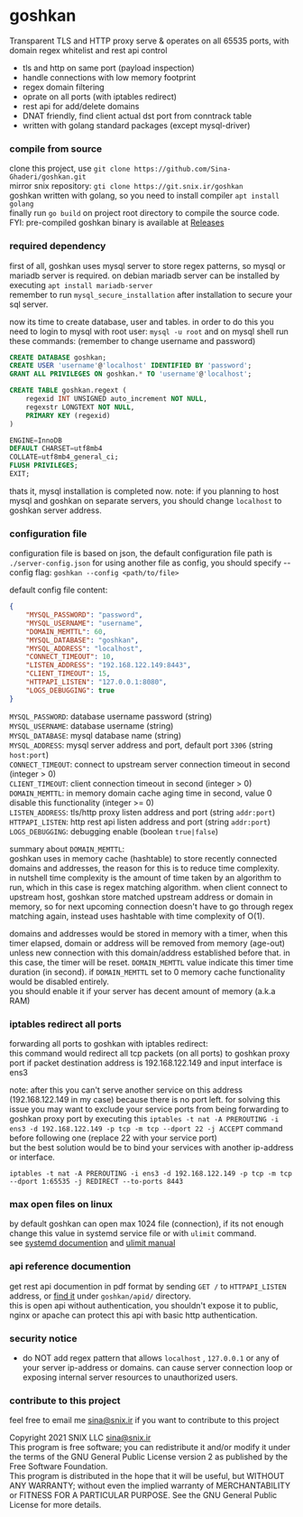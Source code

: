 # goshkan
Transparent TLS and HTTP proxy serve &amp; operates on all 65535 ports, with domain regex whitelist and rest api control

- tls and http on same port (payload inspection)
- handle connections with low memory footprint
- regex domain filtering 
- oprate on all ports (with iptables redirect)
- rest api for add/delete domains
- DNAT friendly, find client actual dst port from conntrack table
- written with golang standard packages (except mysql-driver)

### compile from source
clone this project, use `git clone https://github.com/Sina-Ghaderi/goshkan.git`  
mirror snix repository: `gti clone https://git.snix.ir/goshkan`  
goshkan written with golang, so you need to install compiler `apt install golang`  
finally run `go build` on project root directory to compile the source code.  
FYI: pre-compiled goshkan binary is available at [Releases](https://github.com/Sina-Ghaderi/goshkan/releases)

### required dependency
first of all, goshkan uses mysql server to store regex patterns, so mysql or mariadb server is 
required. on debian mariadb server can be installed by executing `apt install mariadb-server`  
remember to run `mysql_secure_installation` after installation to secure your sql server.  

now its time to create database, user and tables. in order to do this you need to login to mysql with root user: `mysql -u root`  and on mysql shell run these commands: (remember to change username and password)
```sql
CREATE DATABASE goshkan;
CREATE USER 'username'@'localhost' IDENTIFIED BY 'password';
GRANT ALL PRIVILEGES ON goshkan.* TO 'username'@'localhost';

CREATE TABLE goshkan.regext (
	regexid INT UNSIGNED auto_increment NOT NULL,
	regexstr LONGTEXT NOT NULL,
	PRIMARY KEY (regexid)
)

ENGINE=InnoDB
DEFAULT CHARSET=utf8mb4
COLLATE=utf8mb4_general_ci;
FLUSH PRIVILEGES;
EXIT;
```
thats it, mysql installation is completed now. note: if you planning to host mysql and goshkan on separate servers, you should change `localhost` to goshkan server address.

### configuration file
configuration file is based on json, the default configuration file path is `./server-config.json`
for using another file as config, you should specify --config flag: `goshkan --config <path/to/file>`

default config file content:  
```json
{
    "MYSQL_PASSWORD": "password",
    "MYSQL_USERNAME": "username",
    "DOMAIN_MEMTTL": 60,
    "MYSQL_DATABASE": "goshkan",
    "MYSQL_ADDRESS": "localhost",
    "CONNECT_TIMEOUT": 10,
    "LISTEN_ADDRESS": "192.168.122.149:8443",
    "CLIENT_TIMEOUT": 15,
    "HTTPAPI_LISTEN": "127.0.0.1:8080",
    "LOGS_DEBUGGING": true
}
```
`MYSQL_PASSWORD`: database username password (string)  
`MYSQL_USERNAME`: database username (string)  
`MYSQL_DATABASE`: mysql database name (string)  
`MYSQL_ADDRESS`:  mysql server address and port, default port `3306` (string `host:port`)  
`CONNECT_TIMEOUT`: connect to upstream server connection timeout in second (integer > 0)  
`CLIENT_TIMEOUT`: client connection timeout in second (integer > 0)  
`DOMAIN_MEMTTL`: in memory domain cache aging time in second, value 0 disable this 
functionality (integer >= 0)  
`LISTEN_ADDRESS`: tls/http proxy listen address and port (string `addr:port`)  
`HTTPAPI_LISTEN`: http rest api listen address and port (string `addr:port`)  
`LOGS_DEBUGGING`: debugging enable (boolean `true|false`)  


summary about  `DOMAIN_MEMTTL`:   
goshkan uses in memory cache (hashtable) to store recently connected domains and addresses, the reason for this is to reduce time complexity.  
in nutshell time complexity is the amount of time taken by an algorithm to run, which in this case is regex matching algorithm. when client connect to upstream host, goshkan store matched upstream address or domain in memory, so for next upcoming connection doesn't have to go through regex matching again, instead uses hashtable with time complexity of O(1). 

domains and addresses would be stored in memory with a timer, when this timer elapsed, domain or address will be removed from memory (age-out)  unless new connection with this domain/address established before that. in this case, the timer will be reset. `DOMAIN_MEMTTL` value indicate this timer time duration (in second). if `DOMAIN_MEMTTL` set to 0 memory cache functionality would be disabled entirely.  
you should enable it if your server has decent amount of memory (a.k.a RAM)

### iptables redirect all ports
forwarding all ports to goshkan with iptables redirect:  
this command would redirect all tcp packets (on all ports) to goshkan proxy port if packet destination address is 192.168.122.149 and input interface is ens3  

note: after this you can't serve another service on this address (192.168.122.149 in my case) because there is no port left. for solving this issue you may want to exclude your service ports from being forwarding to goshkan proxy port by executing this `iptables -t nat -A PREROUTING -i ens3 -d 192.168.122.149 -p tcp -m tcp --dport 22 -j ACCEPT` command before following one (replace 22 with your service port)  
but the best solution would be to bind your services with another ip-address or interface.

```
iptables -t nat -A PREROUTING -i ens3 -d 192.168.122.149 -p tcp -m tcp --dport 1:65535 -j REDIRECT --to-ports 8443
```

### max open files on linux
by default goshkan can open max 1024 file (connection), if its not enough change this value in systemd service file or with `ulimit` command.  
see [systemd documention](https://www.freedesktop.org/software/systemd/man/systemd.service.html) and [ulimit manual](https://linuxcommand.org/lc3_man_pages/ulimith.html)

### api reference documention

get rest api documention in pdf format by sending `GET /` to `HTTPAPI_LISTEN` address, or [find it](https://github.com/Sina-Ghaderi/goshkan/blob/main/api/api.pdf) under `goshkan/apid/` directory.  
this is open api without authentication, you shouldn't expose it to public, nginx or apache can protect this api with basic http authentication.

### security notice
- do NOT add regex pattern that allows `localhost` , `127.0.0.1` or any of your server ip-address or domains. can cause server connection loop or exposing internal server resources to unauthorized users.

### contribute to this project
feel free to email me <sina@snix.ir> if you want to contribute to this project

Copyright 2021 SNIX LLC sina@snix.ir  
This program is free software; you can redistribute it and/or modify it under the terms of the GNU General Public License version 2 as published by the Free Software Foundation.  
This program is distributed in the hope that it will be useful, but WITHOUT ANY WARRANTY; without even the implied warranty of MERCHANTABILITY or FITNESS FOR A PARTICULAR PURPOSE. See the GNU General Public License for more details.

